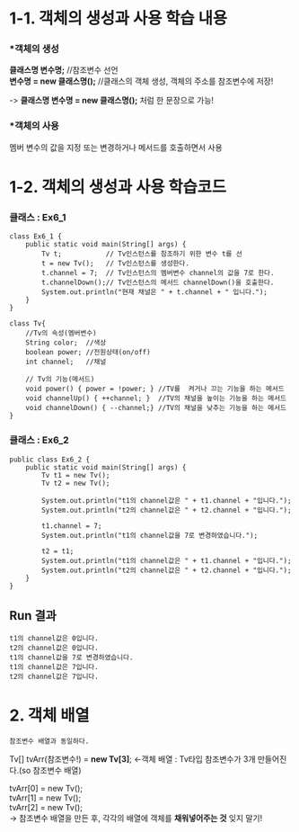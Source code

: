 # 1-1. 객체의 생성과 사용 학습 내용
### *객체의 생성
**클래스명 변수명;** //참조변수 선언    
**변수명 = new 클래스명();** //클래스의 객체 생성, 객체의 주소를 참조변수에 저장!

-> **클래스명 변수명 = new 클래스명();** 처럼 한 문장으로 가능!

### *객체의 사용
멤버 변수의 값을 지정 또는 변경하거나 메서드를 호출하면서 사용

# 1-2. 객체의 생성과 사용 학습코드

### 클래스 : Ex6_1
	class Ex6_1 {
		public static void main(String[] args) {
			Tv t;           // Tv인스턴스를 참조하기 위한 변수 t를 선
			t = new Tv();   // Tv인스턴스를 생성한다.
			t.channel = 7;  // Tv인스턴스의 멤버변수 channel의 값을 7로 한다.
			t.channelDown();// Tv인스턴스의 메서드 channelDown()을 호출한다.
			System.out.println("현재 채널은 " + t.channel + " 입니다.");
		}
	}
	
	class Tv{
		//Tv의 속성(멤버변수)
		String color;  //색상
		boolean power; //전원상태(on/off)
		int channel;   //채널
		
		// Tv의 기능(메서드)
		void power() { power = !power; } //TV를  켜거나 끄는 기능을 하는 메서드
		void channelUp() { ++channel; }  //TV의 채널을 높이는 기능을 하는 메서드
		void channelDown() { --channel;} //TV의 채널을 낮추는 기능을 하는 메서드 
	}
	
### 클래스 : Ex6_2
	public class Ex6_2 {
		public static void main(String[] args) {
			Tv t1 = new Tv();
			Tv t2 = new Tv();
			
			System.out.println("t1의 channel값은 " + t1.channel + "입니다.");
			System.out.println("t2의 channel값은 " + t2.channel + "입니다.");
			
			t1.channel = 7;
			System.out.println("t1의 channel값을 7로 변경하였습니다.");
			
			t2 = t1;
			System.out.println("t1의 channel값은 " + t1.channel + "입니다.");
			System.out.println("t2의 channel값은 " + t2.channel + "입니다.");
		}
	}

## Run 결과
	t1의 channel값은 0입니다.
	t2의 channel값은 0입니다.
	t1의 channel값을 7로 변경하였습니다.
	t1의 channel값은 7입니다.
	t2의 channel값은 7입니다.



# 2. 객체 배열  
	참조변수 배열과 동일하다.

Tv[] tvArr(참조변수!) = **new Tv[3]**; <-객체 배열 : Tv타입 참조변수가 3개 만들어진다.(so 참조변수 배열)
    
tvArr[0] = new Tv();    
tvArr[1] = new Tv();    
tvArr[2] = new Tv();    
-> 참조변수 배열을 만든 후, 각각의 배열에 객체를 **채워넣어주는 것** 잊지 말기!
